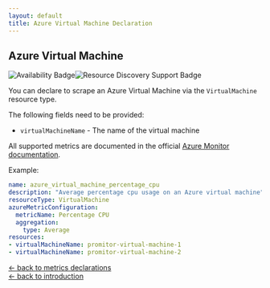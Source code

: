 ```yaml
---
layout: default
title: Azure Virtual Machine Declaration
---
```


## Azure Virtual Machine

![Availability Badge](https://img.shields.io/badge/Available%20Starting-v1.0-green.svg)![Resource Discovery Support Badge](https://img.shields.io/badge/Support%20for%20Resource%20Discovery-No-red.svg)

You can declare to scrape an Azure Virtual Machine via the `VirtualMachine` resource
type.

The following fields need to be provided:

- `virtualMachineName` - The name of the virtual machine

All supported metrics are documented in the official [Azure Monitor documentation](https://docs.microsoft.com/en-us/azure/azure-monitor/platform/metrics-supported#microsoftcomputevirtualmachines).

Example:

```yaml
name: azure_virtual_machine_percentage_cpu
description: "Average percentage cpu usage on an Azure virtual machine"
resourceType: VirtualMachine
azureMetricConfiguration:
  metricName: Percentage CPU
  aggregation:
    type: Average
resources:
- virtualMachineName: promitor-virtual-machine-1
- virtualMachineName: promitor-virtual-machine-2
```

<!-- markdownlint-disable MD033 -->
[&larr; back to metrics declarations](/configuration/v2.x/metrics)<br />
[&larr; back to introduction](/)
<!-- markdownlint-enable -->
